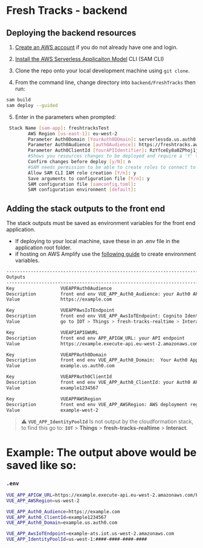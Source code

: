 
# Fresh Tracks - backend

## Deploying the backend resources
1. [Create an AWS account](https://portal.aws.amazon.com/gp/aws/developer/registration/index.html) if you do not already have one and login.

1. [Install the AWS Serverless Applicaiton Model](https://docs.aws.amazon.com/serverless-application-model/latest/developerguide/serverless-sam-cli-install.html) CLI (SAM CLI)

1. Clone the repo onto your local development machine using `git clone`.


1. From the command line, change directory into `backend/FreshTracks` then run:

```bash
sam build
sam deploy --guided
```

5. Enter in the parameters when prompted:

```bash
 Stack Name [sam-app]: freshtracksTest
        AWS Region [us-east-1]: eu-west-2
        Parameter Auth0Domain [YourAuth0DOmain]: serverlessda.us.auth0.com
        Parameter Auth0Audience [auth0Audience]: https://freshtracks.awsserverlessdemo.com
        Parameter Auth0ClientId [YourAPIIdentifier]: RzYfceEy8a0ZPhoj1jAJPv2bCJfyuzXO
        #Shows you resources changes to be deployed and require a 'Y' to initiate deploy
        Confirm changes before deploy [y/N]: n
        #SAM needs permission to be able to create roles to connect to the resources in your template
        Allow SAM CLI IAM role creation [Y/n]: y
        Save arguments to configuration file [Y/n]: y
        SAM configuration file [samconfig.toml]: 
        SAM configuration environment [default]: 
```
## Adding the stack outputs to the front end
The stack outputs must be saved as environment variables for the front end application. 
* If deploying to your local machine, save these in an .env file in the application root folder.
* if hosting on AWS Amplify use the [following guide](https://docs.aws.amazon.com/amplify/latest/userguide/environment-variables.html) to create environment variables.


```bash
---------------------------------------------------------------------------------------------------------------------------------------------------------------------------------------------------------------------------------------------------------------------------------------------
Outputs                                                                                                                                                                                                                                                                                     
---------------------------------------------------------------------------------------------------------------------------------------------------------------------------------------------------------------------------------------------------------------------------------------------
Key                 VUEAPPAuth0Audience                                                                                                                         
Description         front end env VUE_APP_Auth0_Audience: your Auth0 API audience identifier e.g.  https://myfreshtracks.com                                                                                                                                                                
Value               https://example.com                                                                                                                                                               

Key                 VUEAPPAwsIoTEndpoint                                                                                                                                                                                                                                                    
Description         front end env VUE_APP_AwsIoTEndpoint: Cognito Identity pool for IoT                                                                                                                                                                                                     
Value               go to IOT > Things > fresh-tracks-realtime > Interact. to find the Endpoint                                                                                                                                                                                                                     

Key                 VUEAPIAPIGWURL                                                                                                                                                                                                                                                          
Description         front end env APP_APIGW_URL: your API endpoint                                                                                                                                                                                                                          
Value               https://example.execute-api.eu-west-2.amazonaws.com/Prod                                                                                                                                                                                                             

Key                 VUEAPPAuth0Domain                                                                                                                                                                                                                                                       
Description         front end env VUE_APP_Auth0_Domain:  Your Auth0 App account domain.                                                                                                                                                                                                     
Value               example.us.auth0.com                                                                                                                                                                                                                                               

Key                 VUEAPPAuth0ClientId                                                                                                                                                                                                                                                     
Description         front end env VUE_APP_Auth0_ClientId: your Auth0 API audience identifier (is your Auth0 Client ID)                                                                                                                                                                      
Value               example1234567                                                                                                                                                                                                                                        

Key                 VUEAPPAWSRegion                                                                                                                                                                                                                                                         
Description         front end env VUE_APP_AWSRegion: AWS deployment region                                                                                                                                                                                                                  
Value               example-west-2   
```
> :warning: **`VUE_APP_IdentityPoolId`** Is not output by the cloudformation stack, to find this go to:
 **`IOT`** > **Things** > **fresh-tracks-realtime** > **Interact**.


# Example: The output above would be saved like so:

### **`.env`**
```bash
VUE_APP_APIGW_URL=https://example.execute-api.eu-west-2.amazonaws.com/Prod
VUE_APP_AWSRegion=us-west-2

VUE_APP_Auth0_Audience=https://example.com
VUE_APP_Auth0_ClientId=example1234567
VUE_APP_Auth0_Domain=example.us.auth0.com

VUE_APP_AwsIoTEndpoint=example-ats.iot.us-west-2.amazonaws.com
VUE_APP_IdentityPoolId=us-west-1:####-####-####-####
```
